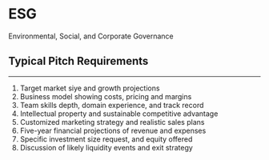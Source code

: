 # ESG
Environmental, Social, and Corporate Governance


## Typical Pitch Requirements
---

1. Target market siye and growth projections
2. Business model showing costs, pricing and margins
3. Team skills depth, domain experience, and track record
4. Intellectual property and sustainable competitive advantage
5. Customized marketing strategy and realistic sales plans
6. Five-year financial projections of revenue and expenses
7. Specific investment size request, and equity offered
8. Discussion of likely liquidity events and exit strategy